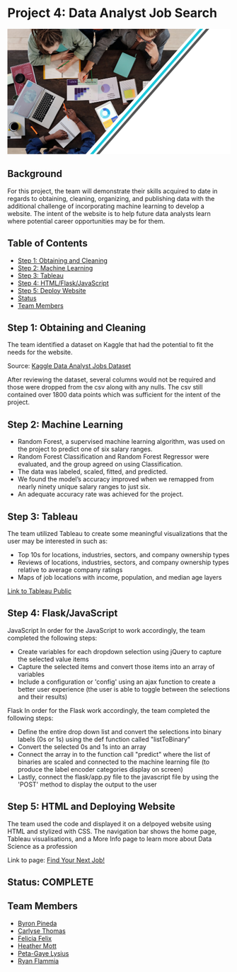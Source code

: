 # Project 4: Data Analyst Job Search

![image](images/background.png)

## **Background**

For this project, the team will demonstrate their skills acquired to date in regards to obtaining, cleaning, organizing, and publishing data with the additional challenge of incorporating machine learning to develop a website.  The intent of the website is to help future data analysts learn where potential career opportunities may be for them.

## **Table of Contents**

- [Step 1: Obtaining and Cleaning](#step-1-obtaining-and-cleaning)
- [Step 2: Machine Learning](#step-2-machine-learning)
- [Step 3: Tableau](#step-3-tableau)
- [Step 4: HTML/Flask/JavaScript](#step-4-html/flask/javascript)
- [Step 5: Deploy Website](#step-5-deploy-website)
- [Status](#status-under-construction)
- [Team Members](#team-members)

## **Step 1: Obtaining and Cleaning**

The team identified a dataset on Kaggle that had the potential to fit the needs for the website.

Source: [Kaggle Data Analyst Jobs Dataset](https://www.kaggle.com/andrewmvd/data-analyst-jobs)

After reviewing the dataset, several columns would not be required and those were dropped from the csv along with any nulls.  The csv still contained over 1800 data points which was sufficient for the intent of the project.

## **Step 2: Machine Learning**

-	Random Forest, a supervised machine learning algorithm, was used on the project to predict one of six salary ranges.
-	Random Forest Classification and Random Forest Regressor were evaluated, and the group agreed on using Classification.
-	The data was labeled, scaled, fitted, and predicted.
-	We found the model’s accuracy improved when we remapped from nearly ninety unique salary ranges to just six.
-	An adequate accuracy rate was achieved for the project. 

## **Step 3: Tableau**

The team utilized Tableau to create some meaningful visualizations that the user may be interested in such as:
- Top 10s for locations, industries, sectors, and company ownership types
- Reviews of locations, industries, sectors, and company ownership types relative to average company ratings
- Maps of job locations with income, population, and median age layers

[Link to Tableau Public](https://public.tableau.com/app/profile/heather.mott/viz/DataScienceJobs_16360772251990/CoverPage_1#1)

## **Step 4: Flask/JavaScript**
JavaScript
In order for the JavaScript to work accordingly, the team completed the following steps:
-	 Create variables for each dropdown selection using jQuery to capture the selected value items
-	 Capture the selected items and convert those items into an array of variables
-	 Include a configuration or 'config' using an ajax function to create a better user experience (the user is able to toggle between the selections and their results)

Flask
In order for the Flask work accordingly, the team completed the following steps:
-	 Define the entire drop down list and convert the selections into binary labels (0s or 1s) using the def function called "listToBinary"
-	 Convert the selected 0s and 1s into an array
-	 Connect the array in to the function call "predict" where the list of binaries are scaled and connected to the machine learning file (to produce the label encoder categories display on screen)
-	 Lastly, connect the flask/app.py file to the javascript file by using the 'POST' method to display the output to the user

## **Step 5: HTML and Deploying Website**

The team used the code and displayed it on a delpoyed website using HTML and stylized with CSS. The navigation bar shows the home page, Tableau visualisations, and a More Info page to learn more about Data Science as a profession

Link to page: [Find Your Next Job!](https://heathmo.github.io/Project4/index.html)

## **Status: COMPLETE**

## **Team Members**

- [Byron Pineda](https://github.com/byronpineda225)
- [Carlyse Thomas](https://github.com/CLyseT)
- [Felicia Felix](https://github.com/Felicia620)
- [Heather Mott](https://github.com/HeathMo)
- [Peta-Gaye Lysius](https://github.com/petagaye2001)
- [Ryan Flammia](https://github.com/rflammia-py)
